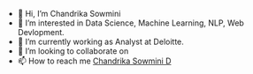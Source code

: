 - 👋 Hi, I’m Chandrika Sowmini
- 👀 I’m interested in Data Science, Machine Learning, NLP, Web Devlopment.
- 🌱 I’m currently working as Analyst at Deloitte.
- 💞️ I’m looking to collaborate on 
- 📫 How to reach me [Chandrika Sowmini D](https://www.linkedin.com/in/chandrikasowmini-d19/)

<!---
CSowmini/CSowmini is a ✨ special ✨ repository because its `README.md` (this file) appears on your GitHub profile.
You can click the Preview link to take a look at your changes.
--->
